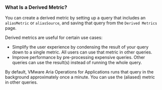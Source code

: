 ### What Is a Derived Metric?

You can create a derived metric by setting up a query that includes an `aliasMetric` or `aliasSource`, and saving that query from the `Derived Metrics` page.

Derived metrics are useful for certain use cases:
* Simplify the user experience by condensing the result of your query down to a single metric. All users can use that metric in other queries.
* Improve performance by pre-processing expensive queries. Other queries can use the result(s) instead of running the whole query.

By default, VMware Aria Operations for Applications runs that query in the background approximately once a minute. You can use the (aliased) metric in other queries.
